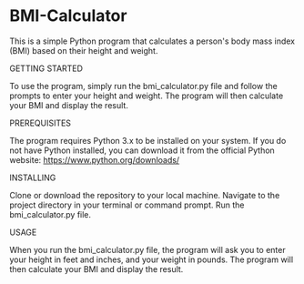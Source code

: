 # BMI-Calculator
This is a simple Python program that calculates a person's body mass index (BMI) based on their height and weight.

GETTING STARTED

To use the program, simply run the bmi_calculator.py file and follow the prompts to enter your height and weight. The program will then calculate your BMI and display the result.

PREREQUISITES

The program requires Python 3.x to be installed on your system. If you do not have Python installed, you can download it from the official Python website: https://www.python.org/downloads/

INSTALLING

Clone or download the repository to your local machine.
Navigate to the project directory in your terminal or command prompt.
Run the bmi_calculator.py file.

USAGE

When you run the bmi_calculator.py file, the program will ask you to enter your height in feet and inches, and your weight in pounds. The program will then calculate your BMI and display the result.



